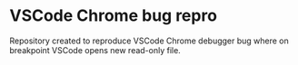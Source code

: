 # VSCode Chrome bug repro

Repository created to reproduce VSCode Chrome debugger bug where on breakpoint VSCode opens new read-only file.
